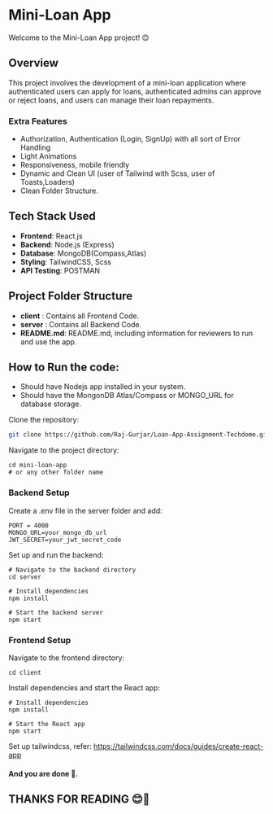 
# Mini-Loan App
Welcome to the Mini-Loan App project! 😊

## Overview
This project involves the development of a mini-loan application where authenticated users can apply for loans, authenticated admins can approve or reject loans, and users can manage their loan repayments.

### Extra Features
- Authorization, Authentication (Login, SignUp) with all sort of Error Handling 
- Light Animations
- Responsiveness, mobile friendly
- Dynamic and Clean UI (user of Tailwind with Scss, user of Toasts,Loaders)
- Clean Folder Structure.
  


## Tech Stack Used

- **Frontend**: React.js
- **Backend**: Node.js (Express)
- **Database**: MongoDB(Compass,Atlas)
- **Styling**: TailwindCSS, Scss
- **API Testing**: POSTMAN

## Project Folder Structure

- **client** : Contains all Frontend Code.
- **server** :  Contains all Backend Code.
- **README.md**: README.md, including information for reviewers to run and use the app.



## How to Run the code:

- Should have Nodejs app installed in your system.
- Should have the MongonDB Atlas/Compass or MONGO_URL for database storage.

Clone the repository:

```bash
git clone https://github.com/Raj-Gurjar/Loan-App-Assignment-Techdome.git 
   ```
Navigate to the project directory:
```
cd mini-loan-app
# or any other folder name
```
### Backend Setup
Create a .env file in the server folder and add:

```
PORT = 4000
MONGO_URL=your_mongo_db_url
JWT_SECRET=your_jwt_secret_code
```
Set up and run the backend:
```
# Navigate to the backend directory
cd server

# Install dependencies
npm install

# Start the backend server
npm start
```
### Frontend Setup

Navigate to the frontend directory:
```
cd client
```

Install dependencies and start the React app:

```
# Install dependencies
npm install

# Start the React app
npm start
```
Set up tailwindcss,
refer: https://tailwindcss.com/docs/guides/create-react-app
#### And you are done 🥳.


## THANKS FOR READING  😊👋

